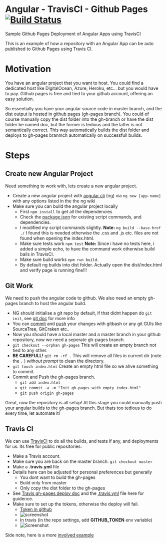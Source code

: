 # Angular - TravisCI - Github Pages [![Build Status](https://travis-ci.org/DDDGamer/angular-travis-ghpages.svg?branch=master)](https://travis-ci.org/DDDGamer/angular-travis-ghpages)

Sample Github Pages Deployment of Angular Apps using TravisCI

This is an example of how a repository with an Angular App can be auto published to Github Pages using Travis CI.

# Motivation
You have an angular project that you want to host. You could find a dedicated host like DigitalOcean, Azure, Heroku, etc... but you would have to pay. Github pages is free and tied to your github account, offering an easy solution.

So essentially you have your angular source code in master branch, and the dist output is hosted in github pages (gh-pages branch). You could of course manually copy the dist folder into the gh-branch or have the dist folder be named doc, but the former is tedious and the latter is not semantically correct. This way automatically builds the dist folder and deploys to gh-pages branmch automatically on successfull builds.

# Steps

## Create new Angular Project
Need something to work with, lets create a new angular project.

* Create a new angular project with [angular cli](https://github.com/angular/angular-cli/wiki/new) (ng) via `ng new [app-name]` with any options listed in the the ng wiki
* Make sure you can build the angular project locally
    * First `npm install` to get all the dependencies
    * Check the [package.json](https://github.com/DDDGamer/angular-travis-ghpages/blob/master/package.json) for existing script commands, and dependencies.
    * I modified my script commands slightly. **Note:** `ng build --base-href ./` I found this is needed otherwise the .css and .js etc. files are not found when opening the index.html.
    * Make sure tests work `npm test` **Note:** Since i have no tests here, i added a simple echo, to have the command work otherwise build bails in TravisCI.
    * Make sure build works `npm run build`.
    * By default ng builds into dist folder. Actually open the dist/index.html and verify page is running fine!!!

## Git Work
We need to push the angular code to github. We also need an empty gh-pages branch to host the angular build.


* NG should initialise a git repo by default, if that didnt happen do `git init`, see [git doc](https://git-scm.com/docs/git-init) for more info
* You can [commit](https://git-scm.com/docs/git-commit) and [push](https://git-scm.com/docs/git-push) your changes with gitbash or any git GUIs like SourceTree, GitCraken etc..
* Now you should have a local master and a master branch in your github repository, now we need a seperate gh-pages branch.
* `git checkout --orphan gh-pages` This will create an empty branch not tied to any other.
* **BE CAREFULL!** `git rm -rf .` This will remove all files in current dir (note the `.` ) *without prompt* to clean the directory.
* `git touch index.html` Create an empty html file so we ahve something to commit.
* Commit and Push the gh-pages branch.
    * `git add index.html`
    * `git commit -a -m "Init gh-pages with empty index.html"`
    * `git push origin gh-pages`

Great, now the repository is all setup! At this stage you could manually push your angular builds to the gh-pages branch. But thats too tedious to do every time, let automate it!

## Travis CI
We can use [TravisCI](https://travis-ci.org/) to do all the builds, and tests if any, and deployments for us. Its free for public repositories.

* Make a Travis account.
* Make sure you are back on the master branch. `git checkout master`
* Make a **.travis.yml** file
* Details here can be adjusted for personal preferences but generally
    * You dont want to build the gh-pages
    * Build only from master
    * Only copy the dist folder to the gh-pages
* See [Travis gh-pages deploy doc](https://docs.travis-ci.com/user/deployment/pages/) and the [.travis.yml](https://github.com/DDDGamer/angular-travis-ghpages/blob/master/.travis.yml) file here for guidence.
* Make sure to set up the tokens, otherwise the deploy will fail.
    * [Token in github](https://help.github.com/articles/creating-a-personal-access-token-for-the-command-line/)
    * ![screenshot](https://help.github.com/assets/images/help/settings/personal_access_tokens.png)
    * In travis (in the repo settings, add **GITHUB_TOKEN** env variable)
    * ![Screenshot](https://docs.travis-ci.com/images/settings-env-vars.png)


Side note, here is a more [involved example](https://gist.github.com/domenic/ec8b0fc8ab45f39403dd)
